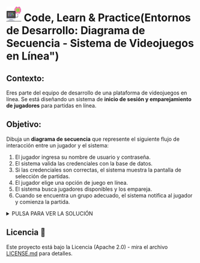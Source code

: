 # <img src=../../../../../images/computer.png width="40"> Code, Learn & Practice(Entornos de Desarrollo: Diagrama de Secuencia - Sistema de Videojuegos en Línea")

## **Contexto:**  
Eres parte del equipo de desarrollo de una plataforma de videojuegos en línea. Se está diseñando un sistema de **inicio de sesión y emparejamiento de jugadores** para partidas en línea.  

## **Objetivo:**  
Dibuja un **diagrama de secuencia** que represente el siguiente flujo de interacción entre un jugador y el sistema:  

1. El jugador ingresa su nombre de usuario y contraseña.  
2. El sistema valida las credenciales con la base de datos.  
3. Si las credenciales son correctas, el sistema muestra la pantalla de selección de partidas.  
4. El jugador elige una opción de juego en línea.  
5. El sistema busca jugadores disponibles y los empareja.  
6. Cuando se encuentra un grupo adecuado, el sistema notifica al jugador y comienza la partida.  
 
<details>
      <summary>PULSA PARA VER LA SOLUCIÓN</summary>

```mermaid
sequenceDiagram
    participant Jugador
    participant Sistema
    participant BaseDeDatos
    
    Jugador->>Sistema: Ingresar usuario y contraseña
    Sistema->>BaseDeDatos: Validar credenciales
    BaseDeDatos-->>Sistema: Respuesta de validación
    alt Credenciales correctas
        Sistema->>Jugador: Mostrar pantalla de selección de partidas
        Jugador->>Sistema: Elegir modo de juego en línea
        Sistema->>Sistema: Buscar jugadores disponibles
        Sistema->>Jugador: Notificación de emparejamiento
        Sistema->>Jugador: Comenzar partida
    else Credenciales incorrectas
        Sistema->>Jugador: Mostrar error de autenticación
    end
```

</details>

## Licencia 📄

Este proyecto está bajo la Licencia (Apache 2.0) - mira el archivo [LICENSE.md]([../../../LICENSE.md](https://github.com/jpexposito/code-learn-practice/blob/main/LICENSE)) para detalles.
